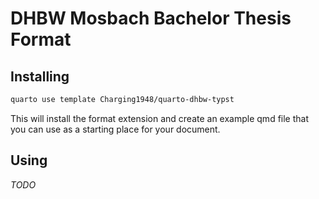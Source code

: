 # DHBW Mosbach Bachelor Thesis Format

## Installing

```bash
quarto use template Charging1948/quarto-dhbw-typst
```

This will install the format extension and create an example qmd file
that you can use as a starting place for your document.

## Using

_TODO_
